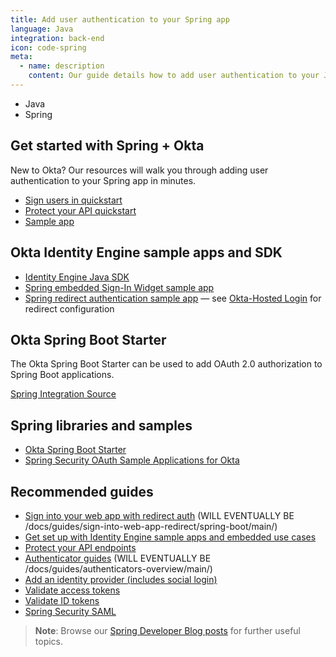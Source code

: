 ```yaml
---
title: Add user authentication to your Spring app
language: Java
integration: back-end
icon: code-spring
meta:
  - name: description
    content: Our guide details how to add user authentication to your Java Spring app.
---
```


<ul class='language-tabs'>
	<li>
		<RouterLink to='/code/java/'>
			<i class='icon code-java-32'></i><span>Java</span>
		</RouterLink>
	</li>
	<li >
		<RouterLink to='/code/java/spring/'>
			<i class='icon code-spring-32'></i><span>Spring</span>
		</RouterLink>
	</li>
</ul>

## Get started with Spring + Okta

New to Okta? Our resources will walk you through adding user authentication to your Spring app in minutes.

<ul class='language-ctas'>
	<li>
		<a href='#' class='Button--blueDarkOutline' data-proofer-ignore>
			<span>Sign users in quickstart</span>
		</a>
	</li>
	<li>
    <a href='/docs/guides/protect-your-api/springboot/main/' class='Button--blueDarkOutline' data-proofer-ignore>
      <span>Protect your API quickstart</span>
    </a>
  </li>
	<li>
		<a href='https://github.com/okta-samples/okta-spring-boot-sample' class='Button--blueDarkOutline' data-proofer-ignore>
			<span>Sample app</span>
		</a>
	</li>
</ul>

## Okta Identity Engine sample apps and SDK

* [Identity Engine Java SDK](https://github.com/okta/okta-idx-java)
* [Spring embedded Sign-In Widget sample app](https://github.com/okta/okta-idx-java/tree/master/samples/embedded-sign-in-widget)
* [Spring redirect authentication sample app](https://github.com/okta/samples-java-spring) &mdash; see [Okta-Hosted Login](https://github.com/okta/samples-java-spring/tree/master/okta-hosted-login) for redirect configuration

## Okta Spring Boot Starter

The Okta Spring Boot Starter can be used to add OAuth 2.0 authorization to Spring Boot applications.

[Spring Integration Source](https://github.com/okta/okta-spring-boot)

## Spring libraries and samples

* [Okta Spring Boot Starter](https://github.com/okta/okta-spring-boot)
* [Spring Security OAuth Sample Applications for Okta](https://github.com/okta/samples-java-spring)

## Recommended guides

* [Sign into your web app with redirect auth](#) (WILL EVENTUALLY BE /docs/guides/sign-into-web-app-redirect/spring-boot/main/)
* [Get set up with Identity Engine sample apps and embedded use cases](/docs/guides/oie-embedded-common-org-setup/springboot/main/)
* [Protect your API endpoints](/docs/guides/protect-your-api/nodeexpress/main/)
* [Authenticator guides](#) (WILL EVENTUALLY BE /docs/guides/authenticators-overview/main/)
* [Add an identity provider (includes social login)](/docs/guides/identity-providers/)
* [Validate access tokens](/docs/guides/validate-access-tokens)
* [Validate ID tokens](/docs/guides/validate-id-tokens)
* [Spring Security SAML](/code/java/spring_security_saml/)

> **Note**: Browse our [Spring Developer Blog posts](/search/#q=spring&f:@commonoktasource=[Developer%20blog]) for further useful topics.